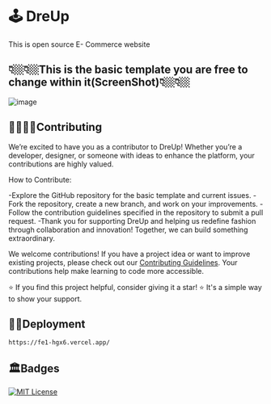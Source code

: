 # 🕹️ DreUp
This is open source E- Commerce website 
## 👇🏼👇🏼This is the basic template you are free to change within it(ScreenShot)👇🏼👇🏼

![image](https://github.com/user-attachments/assets/92a6ca56-0a5c-4c92-a3a1-4da6f10ca0d4)





## 🫱🏼‍🫲🏼Contributing

We’re excited to have you as a contributor to DreUp! Whether you’re a developer, designer, or someone with ideas to enhance the platform, your contributions are highly valued.

How to Contribute:

-Explore the GitHub repository for the basic template and current issues.
-Fork the repository, create a new branch, and work on your improvements.
-Follow the contribution guidelines specified in the repository to submit a pull request.
-Thank you for supporting DreUp and helping us redefine fashion through collaboration and innovation! Together, we can build something extraordinary.


We welcome contributions! If you have a project idea or want to improve existing projects, please check out our [Contributing Guidelines](.github/CONTRIBUTING.md). Your contributions help make learning to code more accessible.

⭐ If you find this project helpful, consider giving it a star! ⭐ It's a simple way to show your support.

## 🔗🔗Deployment
```https://fe1-hgx6.vercel.app/ ```

## 🏛️Badges

[![MIT License](https://img.shields.io/badge/License-MIT-green.svg)](https://choosealicense.com/licenses/mit/)


